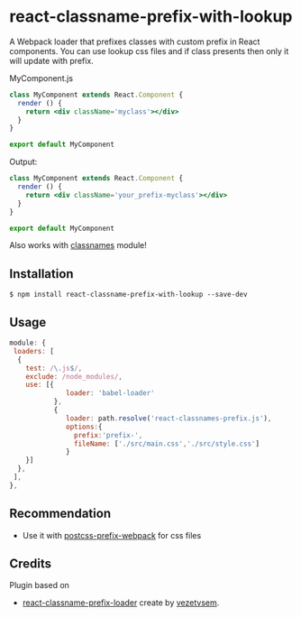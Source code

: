 # react-classname-prefix-with-lookup
A Webpack loader that prefixes classes with custom prefix in React components. You can use lookup css files and if class presents then only it will update with prefix.

MyComponent.js

```jsx
class MyComponent extends React.Component {
  render () {
    return <div className='myclass'></div>
  }
}

export default MyComponent
```

Output:

```jsx
class MyComponent extends React.Component {
  render () {
    return <div className='your_prefix-myclass'></div>
  }
}

export default MyComponent
```

Also works with [classnames](https://github.com/JedWatson/classnames) module!

## Installation
```
$ npm install react-classname-prefix-with-lookup --save-dev 
```

## Usage

```javascript
module: {
 loaders: [
  {
    test: /\.js$/,
    exclude: /node_modules/,
    use: [{
              loader: 'babel-loader'
           },
           {
              loader: path.resolve('react-classnames-prefix.js'),
              options:{
                prefix:'prefix-',
                fileName: ['./src/main.css','./src/style.css']
              }
    }]
  },
 ],
},
```

## Recommendation
* Use it with [postcss-prefix-webpack](https://github.com/nagendertank/postcss-prefix-webpack) for css files

## Credits
 Plugin based on 
 - [react-classname-prefix-loader](https://github.com/vezetvsem/react-classname-prefix-loader) create by [vezetvsem](https://github.com/vezetvsem).
